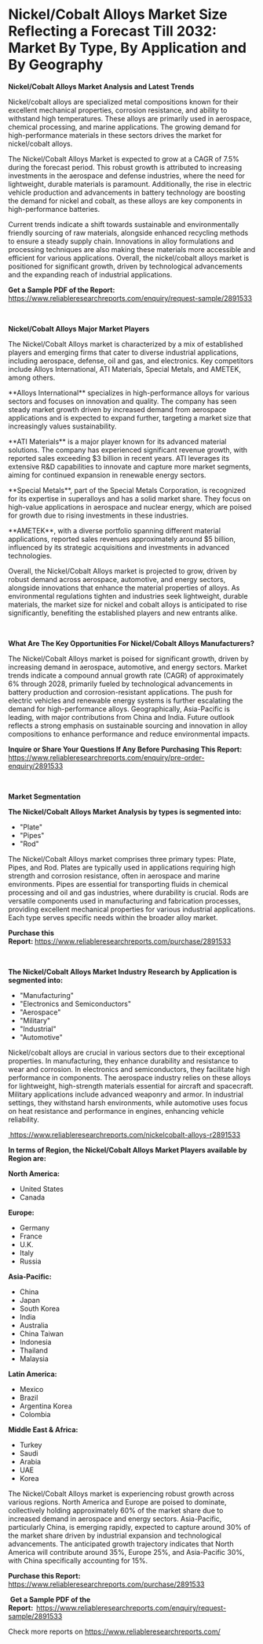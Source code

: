 <p><h1>Nickel/Cobalt Alloys Market Size Reflecting a Forecast Till 2032: Market By Type, By Application and By Geography</h1></p><p><strong>Nickel/Cobalt Alloys Market Analysis and Latest Trends</strong></p>
<p><p>Nickel/cobalt alloys are specialized metal compositions known for their excellent mechanical properties, corrosion resistance, and ability to withstand high temperatures. These alloys are primarily used in aerospace, chemical processing, and marine applications. The growing demand for high-performance materials in these sectors drives the market for nickel/cobalt alloys. </p><p>The Nickel/Cobalt Alloys Market is expected to grow at a CAGR of 7.5% during the forecast period. This robust growth is attributed to increasing investments in the aerospace and defense industries, where the need for lightweight, durable materials is paramount. Additionally, the rise in electric vehicle production and advancements in battery technology are boosting the demand for nickel and cobalt, as these alloys are key components in high-performance batteries.</p><p>Current trends indicate a shift towards sustainable and environmentally friendly sourcing of raw materials, alongside enhanced recycling methods to ensure a steady supply chain. Innovations in alloy formulations and processing techniques are also making these materials more accessible and efficient for various applications. Overall, the nickel/cobalt alloys market is positioned for significant growth, driven by technological advancements and the expanding reach of industrial applications.</p></p>
<p><strong>Get a Sample PDF of the Report:&nbsp;</strong> <a href="https://www.reliableresearchreports.com/enquiry/request-sample/2891533?utm_campaign=3012&utm_medium=2&utm_source=Github&utm_content=ia&utm_term=14032025&utm_id=nickelcobalt-alloys">https://www.reliableresearchreports.com/enquiry/request-sample/2891533</a></p>
<p>&nbsp;</p>
<p><strong>Nickel/Cobalt Alloys Major Market Players</strong></p>
<p><p>The Nickel/Cobalt Alloys market is characterized by a mix of established players and emerging firms that cater to diverse industrial applications, including aerospace, defense, oil and gas, and electronics. Key competitors include Alloys International, ATI Materials, Special Metals, and AMETEK, among others.</p><p>**Alloys International** specializes in high-performance alloys for various sectors and focuses on innovation and quality. The company has seen steady market growth driven by increased demand from aerospace applications and is expected to expand further, targeting a market size that increasingly values sustainability.</p><p>**ATI Materials** is a major player known for its advanced material solutions. The company has experienced significant revenue growth, with reported sales exceeding $3 billion in recent years. ATI leverages its extensive R&D capabilities to innovate and capture more market segments, aiming for continued expansion in renewable energy sectors.</p><p>**Special Metals**, part of the Special Metals Corporation, is recognized for its expertise in superalloys and has a solid market share. They focus on high-value applications in aerospace and nuclear energy, which are poised for growth due to rising investments in these industries. </p><p>**AMETEK**, with a diverse portfolio spanning different material applications, reported sales revenues approximately around $5 billion, influenced by its strategic acquisitions and investments in advanced technologies.</p><p>Overall, the Nickel/Cobalt Alloys market is projected to grow, driven by robust demand across aerospace, automotive, and energy sectors, alongside innovations that enhance the material properties of alloys. As environmental regulations tighten and industries seek lightweight, durable materials, the market size for nickel and cobalt alloys is anticipated to rise significantly, benefiting the established players and new entrants alike.</p></p>
<p>&nbsp;</p>
<p><strong>What Are The Key Opportunities For Nickel/Cobalt Alloys Manufacturers?</strong></p>
<p><p>The Nickel/Cobalt Alloys market is poised for significant growth, driven by increasing demand in aerospace, automotive, and energy sectors. Market trends indicate a compound annual growth rate (CAGR) of approximately 6% through 2028, primarily fueled by technological advancements in battery production and corrosion-resistant applications. The push for electric vehicles and renewable energy systems is further escalating the demand for high-performance alloys. Geographically, Asia-Pacific is leading, with major contributions from China and India. Future outlook reflects a strong emphasis on sustainable sourcing and innovation in alloy compositions to enhance performance and reduce environmental impacts.</p></p>
<p><strong>Inquire or Share Your Questions If Any Before Purchasing This Report:</strong> <a href="https://www.reliableresearchreports.com/enquiry/pre-order-enquiry/2891533?utm_campaign=3012&utm_medium=2&utm_source=Github&utm_content=ia&utm_term=14032025&utm_id=nickelcobalt-alloys">https://www.reliableresearchreports.com/enquiry/pre-order-enquiry/2891533</a></p>
<p>&nbsp;</p>
<p><strong>Market Segmentation</strong></p>
<p><strong>The Nickel/Cobalt Alloys Market Analysis by types is segmented into:</strong></p>
<p><ul><li>"Plate"</li><li>"Pipes"</li><li>"Rod"</li></ul></p>
<p><p>The Nickel/Cobalt Alloys market comprises three primary types: Plate, Pipes, and Rod. Plates are typically used in applications requiring high strength and corrosion resistance, often in aerospace and marine environments. Pipes are essential for transporting fluids in chemical processing and oil and gas industries, where durability is crucial. Rods are versatile components used in manufacturing and fabrication processes, providing excellent mechanical properties for various industrial applications. Each type serves specific needs within the broader alloy market.</p></p>
<p><strong>Purchase this Report:&nbsp;</strong><a href="https://www.reliableresearchreports.com/purchase/2891533?utm_campaign=3012&utm_medium=2&utm_source=Github&utm_content=ia&utm_term=14032025&utm_id=nickelcobalt-alloys">https://www.reliableresearchreports.com/purchase/2891533</a></p>
<p>&nbsp;</p>
<p><strong>The Nickel/Cobalt Alloys Market Industry Research by Application is segmented into:</strong></p>
<p><ul><li>"Manufacturing"</li><li>"Electronics and Semiconductors"</li><li>"Aerospace"</li><li>"Military"</li><li>"Industrial"</li><li>"Automotive"</li></ul></p>
<p><p>Nickel/cobalt alloys are crucial in various sectors due to their exceptional properties. In manufacturing, they enhance durability and resistance to wear and corrosion. In electronics and semiconductors, they facilitate high performance in components. The aerospace industry relies on these alloys for lightweight, high-strength materials essential for aircraft and spacecraft. Military applications include advanced weaponry and armor. In industrial settings, they withstand harsh environments, while automotive uses focus on heat resistance and performance in engines, enhancing vehicle reliability.</p></p>
<p><a href="https://www.reliableresearchreports.com/nickelcobalt-alloys-r2891533?utm_campaign=3012&utm_medium=2&utm_source=Github&utm_content=ia&utm_term=14032025&utm_id=nickelcobalt-alloys">&nbsp;https://www.reliableresearchreports.com/nickelcobalt-alloys-r2891533</a></p>
<p><strong>In terms of Region, the Nickel/Cobalt Alloys Market Players available by Region are:</strong></p>
<p>
    <p> <strong> North America: </strong>
        <ul>
            <li>United States</li>
            <li>Canada</li>
        </ul>
        </p> 
    <p> <strong> Europe: </strong>
        <ul>
            <li>Germany</li>
            <li>France</li>
            <li>U.K.</li>
            <li>Italy</li>
            <li>Russia</li>
        </ul>
        </p> 
    <p> <strong> Asia-Pacific: </strong>
        <ul>
            <li>China</li>
            <li>Japan</li>
            <li>South Korea</li>
            <li>India</li>
            <li>Australia</li>
            <li>China Taiwan</li>
            <li>Indonesia</li>
            <li>Thailand</li>
            <li>Malaysia</li>
        </ul>
        </p> 
    <p> <strong> Latin America: </strong>
        <ul>
            <li>Mexico</li>
            <li>Brazil</li>
            <li>Argentina Korea</li>
            <li>Colombia</li>
        </ul>
        </p> 
    <p> <strong> Middle East & Africa: </strong>
        <ul>
            <li>Turkey</li>
            <li>Saudi</li>
            <li>Arabia</li>
            <li>UAE</li>
            <li>Korea</li>
        </ul>
    </p>
    </p>
<p><p>The Nickel/Cobalt Alloys market is experiencing robust growth across various regions. North America and Europe are poised to dominate, collectively holding approximately 60% of the market share due to increased demand in aerospace and energy sectors. Asia-Pacific, particularly China, is emerging rapidly, expected to capture around 30% of the market share driven by industrial expansion and technological advancements. The anticipated growth trajectory indicates that North America will contribute around 35%, Europe 25%, and Asia-Pacific 30%, with China specifically accounting for 15%.</p></p>
<p><strong>Purchase this Report: </strong><a href="https://www.reliableresearchreports.com/purchase/2891533?utm_campaign=3012&utm_medium=2&utm_source=Github&utm_content=ia&utm_term=14032025&utm_id=nickelcobalt-alloys">https://www.reliableresearchreports.com/purchase/2891533</a></p>
<p>&nbsp;<strong>Get a Sample PDF of the Report:&nbsp;&nbsp;</strong><a href="https://www.reliableresearchreports.com/enquiry/request-sample/2891533?utm_campaign=3012&utm_medium=2&utm_source=Github&utm_content=ia&utm_term=14032025&utm_id=nickelcobalt-alloys">https://www.reliableresearchreports.com/enquiry/request-sample/2891533</a></p>
<p><strong></strong></p>
<p>Check more reports on <a href="https://www.reliableresearchreports.com/?utm_campaign=3012&utm_medium=2&utm_source=Github&utm_content=ia&utm_term=14032025&utm_id=nickelcobalt-alloys">https://www.reliableresearchreports.com/</a></p>